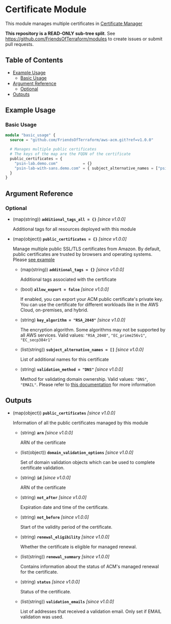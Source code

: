 # Certificate Module

This module manages multiple certificates in [Certificate Manager](https://aws.amazon.com/acm/)

**This repository is a READ-ONLY sub-tree split**. See https://github.com/FriendsOfTerraform/modules to create issues or submit pull requests.

## Table of Contents

- [Example Usage](#example-usage)
    - [Basic Usage](#basic-usage)
- [Argument Reference](#argument-reference)
    - [Optional](#optional)
- [Outputs](#outputs)

## Example Usage

### Basic Usage

```terraform
module "basic_usage" {
  source = "github.com/FriendsOfTerraform/aws-acm.git?ref=v1.0.0"

  # Manages multiple public certificates
  # The keys of the map are the FQDN of the certificate
  public_certificates = {
    "psin-lab.demo.com"           = {}
    "psin-lab-with-sans.demo.com" = { subject_alternative_names = ["psin-lab-with-sans2.demo.com"] }
  }
}
```

## Argument Reference

### Optional

- (map(string)) **`additional_tags_all = {}`** _[since v1.0.0]_

    Additional tags for all resources deployed with this module

- (map(object)) **`public_certificates = {}`** _[since v1.0.0]_

    Manage multiple public SSL/TLS certificates from Amazon. By default, public certificates are trusted by browsers and operating systems. Please [see example](#basic-usage)

    - (map(string)) **`additional_tags = {}`** _[since v1.0.0]_

        Additional tags associated with the certificate

    - (bool) **`allow_export = false`** _[since v1.0.0]_

        If enabled, you can export your ACM public certificate's private key. You can use the certificate for different workloads like in the AWS Cloud, on-premises, and hybrid.

    - (string) **`key_algorithm = "RSA_2048"`** _[since v1.0.0]_

        The encryption algorithm. Some algorithms may not be supported by all AWS services. Valid values: `"RSA_2048"`, `"EC_prime256v1"`, `"EC_secp384r1"`

    - (list(string)) **`subject_alternative_names = []`** _[since v1.0.0]_

        List of additional names for this certificate

    - (string) **`validation_method = "DNS"`** _[since v1.0.0]_

        Method for validating domain ownership. Valid values: `"DNS"`, `"EMAIL"`. Please refer to [this documentation][acm-domain-ownership-validation] for more information

## Outputs

- (map(object)) **`public_certificates`** _[since v1.0.0]_

    Information of all the public certificates managed by this module

    - (string) **`arn`** _[since v1.0.0]_

        ARN of the certificate

    - (list(object)) **`domain_validation_options`** _[since v1.0.0]_

        Set of domain validation objects which can be used to complete certificate validation.

    - (string) **`id`** _[since v1.0.0]_

        ARN of the certificate

    - (string) **`not_after`** _[since v1.0.0]_

        Expiration date and time of the certificate.

    - (string) **`not_before`** _[since v1.0.0]_

        Start of the validity period of the certificate.

    - (string) **`renewal_eligibility`** _[since v1.0.0]_

        Whether the certificate is eligible for managed renewal.

    - (list(string)) **`renewal_summary`** _[since v1.0.0]_

        Contains information about the status of ACM's managed renewal for the certificate.

    - (string) **`status`** _[since v1.0.0]_

        Status of the certificate.

    - (list(string)) **`validation_emails`** _[since v1.0.0]_

        List of addresses that received a validation email. Only set if EMAIL validation was used.

[acm-domain-ownership-validation]:https://docs.aws.amazon.com/acm/latest/userguide/domain-ownership-validation.html
